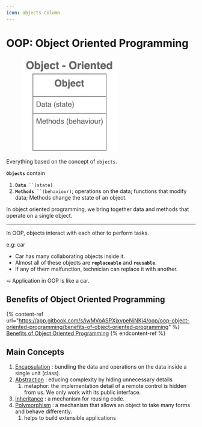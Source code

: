 ```yaml
---
icon: objects-column
---
```


# OOP: Object Oriented Programming

<div align="left">

<figure><img src="../../.gitbook/assets/java-oop.png" alt="" width="255"><figcaption></figcaption></figure>

</div>

Everything based on the concept of `objects`.

**`Objects`** contain

1. **`Data`**` ``(state)`
2. **`Methods`**` ``(behaviour)`; operations on the data; functions that modify data; Methods change the state of an object.

In object oriented programming, we bring together data and methods that operate on a single object.

***



In OOP, objects interact with each other to perform tasks.

&#x20;  e.g: car&#x20;

* Car has many collaborating objects inside it.
* Almost all of these objects are **`replaceable`** and **`reusable`**.
* If any of them malfunction, technician can replace it with another.

&#x20;  ➯ Application in OOP is like a car.



## Benefits of Object Oriented Programming

{% content-ref url="https://app.gitbook.com/s/iwMVoASPXjxvpeNiNKj4/oop/oop-object-oriented-programming/benefits-of-object-oriented-programming" %}
[Benefits of Object Oriented Programming](https://app.gitbook.com/s/iwMVoASPXjxvpeNiNKj4/oop/oop-object-oriented-programming/benefits-of-object-oriented-programming)
{% endcontent-ref %}



## Main Concepts

1. [Encapsulation](../encapsulation/) : bundling the data and operations on the data inside a single unit (class).
2. [Abstraction](../abstraction.md) :  educing complexity by hiding unnecessary details
   1. metaphor: the implementation detail of a remote control is hidden from us. We only work with its public interface.
3. [Inheritance](../inheritance/) : a mechanism for reusing code.
4. [Polymorphism](../polymorphism.md) : a mechanism that allows an object to take many forms and behave differently.
   1. helps to build extensible applications

